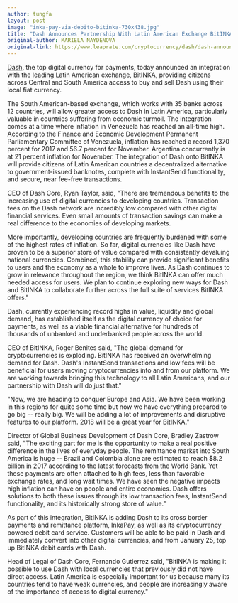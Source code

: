 ```yaml
---
author: tungfa
layout: post
image: "inka-pay-via-debito-bitinka-730x438.jpg"
title: "Dash Announces Partnership With Latin American Exchange BitINKA"
original-author: MARIELA NAYDENOVA  
original-link: https://www.leaprate.com/cryptocurrency/dash/dash-announces-partnership-latin-american-exchange-bitinka/
---
```


[Dash](https://www.dash.org/), the top digital currency for payments, today announced an integration with the leading Latin American exchange, BitINKA, providing citizens across Central and South America access to buy and sell Dash using their local fiat currency. 

The South American-based exchange, which works with 35 banks across 12 countries, will allow greater access to Dash in Latin America, particularly valuable in countries suffering from economic turmoil. The integration comes at a time where inflation in Venezuela has reached an all-time high. According to the Finance and Economic Development Permanent Parliamentary Committee of Venezuela, inflation has reached a record 1,370 percent for 2017 and 56.7 percent for November. Argentina concurrently is at 21 percent inflation for November. The integration of Dash onto BitINKA will provide citizens of Latin American countries a decentralized alternative to government-issued banknotes, complete with InstantSend functionality, and secure, near fee-free transactions. 

CEO of Dash Core, Ryan Taylor, said, "There are tremendous benefits to the increasing use of digital currencies to developing countries. Transaction fees on the Dash network are incredibly low compared with other digital financial services. Even small amounts of transaction savings can make a real difference to the economies of developing markets.

More importantly, developing countries are frequently burdened with some of the highest rates of inflation. So far, digital currencies like Dash have proven to be a superior store of value compared with consistently devaluing national currencies. Combined, this stability can provide significant benefits to users and the economy as a whole to improve lives. As Dash continues to grow in relevance throughout the region, we think BitINKA can offer much needed access for users. We plan to continue exploring new ways for Dash and BitINKA to collaborate further across the full suite of services BitINKA offers." 

Dash, currently experiencing record highs in value, liquidity and global demand, has established itself as the digital currency of choice for payments, as well as a viable financial alternative for hundreds of thousands of unbanked and underbanked people across the world. 

CEO of BitINKA, Roger Benites said, "The global demand for cryptocurrencies is exploding. BitINKA has received an overwhelming demand for Dash. Dash's InstantSend transactions and low fees will be beneficial for users moving cryptocurrencies into and from our platform. We are working towards bringing this technology to all Latin Americans, and our partnership with Dash will do just that." 

"Now, we are heading to conquer Europe and Asia. We have been working in this regions for quite some time but now we have everything prepared to go big -- really big. We will be adding a lot of improvements and disruptive features to our platform. 2018 will be a great year for BitINKA."

Director of Global Business Development of Dash Core, Bradley Zastrow said, "The exciting part for me is the opportunity to make a real positive difference in the lives of everyday people. The remittance market into South America is huge -- Brazil and Colombia alone are estimated to reach $8.2 billion in 2017 according to the latest forecasts from the World Bank. Yet these payments are often attached to high fees, less than favorable exchange rates, and long wait times. We have seen the negative impacts high inflation can have on people and entire economies. Dash offers solutions to both these issues through its low transaction fees, InstantSend functionality, and its historically strong store of value." 

As part of this integration, BitINKA is adding Dash to its cross border payments and remittance platform, InkaPay, as well as its cryptocurrency powered debit card service. Customers will be able to be paid in Dash and immediately convert into other digital currencies, and from January 25, top up BitINKA debit cards with Dash. 

Head of Legal of Dash Core, Fernando Gutierrez said, "BitINKA is making it possible to use Dash with local currencies that previously did not have direct access. Latin America is especially important for us because many its countries tend to have weak currencies, and people are increasingly aware of the importance of access to digital currency."
